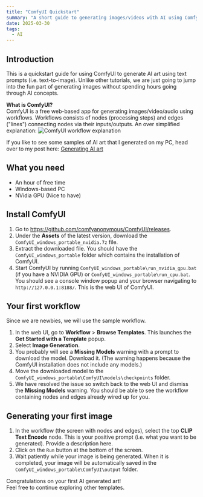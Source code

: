 ```yaml
---
title: "ComfyUI Quickstart"
summary: "A short guide to generating images/videos with AI using ComfyUI"
date: 2025-03-30
tags:
  - AI
---
```

## Introduction

This is a quickstart guide for using ComfyUI to generate AI art using text prompts (i.e. text-to-image).
Unlike other tutorials, we are just going to jump into the fun part of generating images without spending hours going through AI concepts.

**What is ComfyUI?**  
ComfyUI is a free web-based app for generating images/video/audio using workflows.
Workflows consists of nodes (processing steps) and edges ("lines") connecting nodes via their inputs/outputs.
An over simplified explanation:
![ComfyUI workflow explanation](../workflow.svg)

If you like to see some samples of AI art that I generated on my PC, head over to my post here: [Generating AI art](../../generating-ai-art/generating-ai-art/)

## What you need

- An hour of free time
- Windows-based PC
- NVidia GPU (Nice to have)

## Install ComfyUI

1. Go to https://github.com/comfyanonymous/ComfyUI/releases.
2. Under the **Assets** of the latest version, download the `ComfyUI_windows_portable_nvidia.7z` file.
3. Extract the downloaded file. You should have the `ComfyUI_windows_portable` folder which contains the installation of ComfyUI.
4. Start ComfyUI by running `ComfyUI_windows_portable\run_nvidia_gpu.bat` (if you have a NVIDIA GPU) or `ComfyUI_windows_portable\run_cpu.bat`. You should see a console window popup and your browser navigating to `http://127.0.0.1:8188/`. This is the web UI of ComfyUI.

## Your first workflow

Since we are newbies, we will use the sample workflow.

1. In the web UI, go to **Workflow** > **Browse Templates**. This launches the **Get Started with a Template** popup.
2. Select **Image Generation**.
3. You probably will see a **Missing Models** warning with a prompt to download the model. Download it. (The warning happens because the ComfyUI installation does not include any models.)
4. Move the downloaded model to the `ComfyUI_windows_portable\ComfyUI\models\checkpoints` folder.
5. We have resolved the issue so switch back to the web UI and dismiss the **Missing Models** warning. You should be able to see the workflow containing nodes and edges already wired up for you.

## Generating your first image

1. In the workflow (the screen with nodes and edges), select the top **CLIP Text Encode** node. This is your positive prompt (i.e. what you want to be generated). Provide a description here.
2. Click on the `Run` button at the bottom of the screen.
3. Wait patiently while your image is being generated. When it is completed, your image will be automatically saved in the `ComfyUI_windows_portable\ComfyUI\output` folder.

Congratulations on your first AI generated art!  
Feel free to continue exploring other templates.